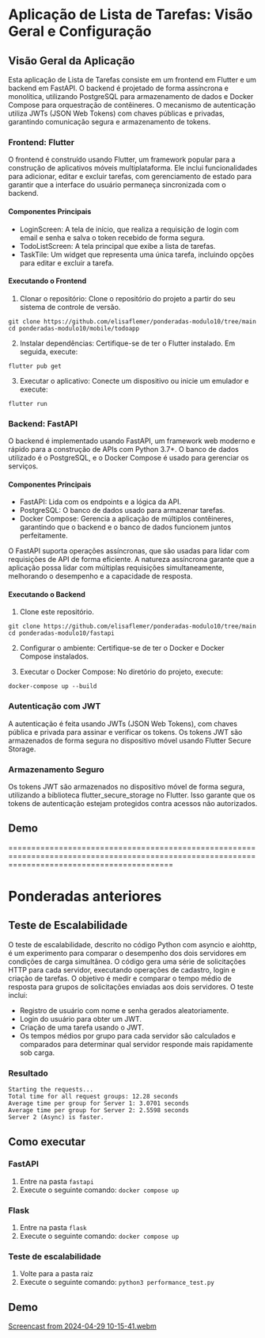 # Aplicação de Lista de Tarefas: Visão Geral e Configuração

## Visão Geral da Aplicação
Esta aplicação de Lista de Tarefas consiste em um frontend em Flutter e um backend em FastAPI. O backend é projetado de forma assíncrona e monolítica, utilizando PostgreSQL para armazenamento de dados e Docker Compose para orquestração de contêineres. O mecanismo de autenticação utiliza JWTs (JSON Web Tokens) com chaves públicas e privadas, garantindo comunicação segura e armazenamento de tokens.

### Frontend: Flutter
O frontend é construído usando Flutter, um framework popular para a construção de aplicativos móveis multiplataforma. Ele inclui funcionalidades para adicionar, editar e excluir tarefas, com gerenciamento de estado para garantir que a interface do usuário permaneça sincronizada com o backend.

#### Componentes Principais
- LoginScreen: A tela de início, que realiza a requisição de login com email e senha e salva o token recebido de forma segura. 
- TodoListScreen: A tela principal que exibe a lista de tarefas.
- TaskTile: Um widget que representa uma única tarefa, incluindo opções para editar e excluir a tarefa.

#### Executando o Frontend

1. Clonar o repositório: Clone o repositório do projeto a partir do seu sistema de controle de versão.

```
git clone https://github.com/elisaflemer/ponderadas-modulo10/tree/main
cd ponderadas-modulo10/mobile/todoapp
```

2. Instalar dependências: Certifique-se de ter o Flutter instalado. Em seguida, execute:

```
flutter pub get
```

3. Executar o aplicativo: Conecte um dispositivo ou inicie um emulador e execute:

```
flutter run
```

### Backend: FastAPI
O backend é implementado usando FastAPI, um framework web moderno e rápido para a construção de APIs com Python 3.7+. O banco de dados utilizado é o PostgreSQL, e o Docker Compose é usado para gerenciar os serviços.

#### Componentes Principais
- FastAPI: Lida com os endpoints e a lógica da API.
- PostgreSQL: O banco de dados usado para armazenar tarefas.
- Docker Compose: Gerencia a aplicação de múltiplos contêineres, garantindo que o backend e o banco de dados funcionem juntos perfeitamente.

O FastAPI suporta operações assíncronas, que são usadas para lidar com requisições de API de forma eficiente. A natureza assíncrona garante que a aplicação possa lidar com múltiplas requisições simultaneamente, melhorando o desempenho e a capacidade de resposta.

#### Executando o Backend

1. Clone este repositório.

```
git clone https://github.com/elisaflemer/ponderadas-modulo10/tree/main
cd ponderadas-modulo10/fastapi
```

2. Configurar o ambiente: Certifique-se de ter o Docker e Docker Compose instalados.

3. Executar o Docker Compose: No diretório do projeto, execute:

```
docker-compose up --build
```

### Autenticação com JWT
A autenticação é feita usando JWTs (JSON Web Tokens), com chaves pública e privada para assinar e verificar os tokens. Os tokens JWT são armazenados de forma segura no dispositivo móvel usando Flutter Secure Storage.

### Armazenamento Seguro
Os tokens JWT são armazenados no dispositivo móvel de forma segura, utilizando a biblioteca flutter_secure_storage no Flutter. Isso garante que os tokens de autenticação estejam protegidos contra acessos não autorizados.

## Demo

================================================================================================================================================
# Ponderadas anteriores 

## Teste de Escalabilidade

O teste de escalabilidade, descrito no código Python com asyncio e aiohttp, é um experimento para comparar o desempenho dos dois servidores em condições de carga simultânea. O código gera uma série de solicitações HTTP para cada servidor, executando operações de cadastro, login e criação de tarefas. O objetivo é medir e comparar o tempo médio de resposta para grupos de solicitações enviadas aos dois servidores. O teste inclui:

- Registro de usuário com nome e senha gerados aleatoriamente.
- Login do usuário para obter um JWT.
- Criação de uma tarefa usando o JWT.
- Os tempos médios por grupo para cada servidor são calculados e comparados para determinar qual servidor responde mais rapidamente sob carga.
  
### Resultado

```
Starting the requests...
Total time for all request groups: 12.28 seconds
Average time per group for Server 1: 3.0701 seconds
Average time per group for Server 2: 2.5598 seconds
Server 2 (Async) is faster.
```

## Como executar

### FastAPI

1. Entre na pasta `fastapi`
2. Execute o seguinte comando: `docker compose up`
   
### Flask

1. Entre na pasta `flask`
2. Execute o seguinte comando: `docker compose up`

### Teste de escalabilidade

1. Volte para a pasta raiz
2. Execute o seguinte comando: `python3 performance_test.py`

## Demo

[Screencast from 2024-04-29 10-15-41.webm](https://github.com/elisaflemer/ponderadas-modulo10/assets/99259251/83d687f1-99a3-4c08-af8f-d6d9269aa328)
